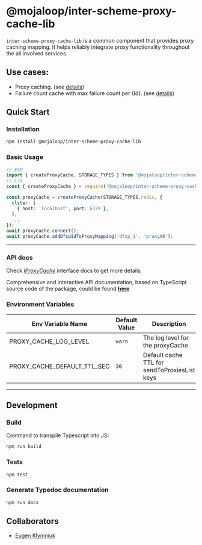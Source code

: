 # @mojaloop/inter-scheme-proxy-cache-lib

`inter-scheme-proxy-cache-lib` is a common component that provides proxy caching mapping.
It helps reliably integrate proxy functionality throughout the all involved services.

## Use cases:
 - Proxy caching. (see [details](https://github.com/infitx-org/uml_diagrams/blob/main/Proxy/Proxy%20pattern%20-%20happy%20path.png))
 - Failure count cache with max failure count per {Id}. (see [details](https://github.com/infitx-org/uml_diagrams/blob/main/Proxy/Proxy%20pattern%20-%20Lazy%20Discovery%20-%20No%20Oracles.png))

## Quick Start

### Installation

```bash
npm install @mojaloop/inter-scheme-proxy-cache-lib
```

### Basic Usage

```typescript
// ESM
import { createProxyCache, STORAGE_TYPES } from '@mojaloop/inter-scheme-proxy-cache-lib';
// CJS
const { createProxyCache } = require('@mojaloop/inter-scheme-proxy-cache-lib');

const proxyCache = createProxyCache(STORAGE_TYPES.redis, { 
  clster: [
    { host: 'localhost', port: 6379 },
  ],
  ...
});
await proxyCache.connect();
await proxyCache.addDfspIdToProxyMapping('dfsp_1', 'proxyAB');
```

---
### API docs
Check [_IProxyCache_](https://mojaloop.github.io/inter-scheme-proxy-cache-lib/interfaces/IProxyCache.html) interface docs to get more details.

Comprehensive and interactive API documentation, based on TypeScript source code of the package,
could be found [**here**](https://mojaloop.github.io/inter-scheme-proxy-cache-lib)

### Environment Variables
| Env Variable Name           | Default Value | Description                        | 
|-----------------------------|---------------|------------------------------------|
| PROXY_CACHE_LOG_LEVEL       | `warn`        | The log level for the proxyCache |
| PROXY_CACHE_DEFAULT_TTL_SEC | `30`          | Default cache TTL for sendToProxiesList keys |


---
## Development

### Build

Command to transpile Typescript into JS:

```bash
npm run build
```

### Tests

```bash
npm test
```

### Generate Typedoc documentation

```bash
npm run docs
```

## Collaborators

- [Eugen Klymniuk](https://github.com/geka-evk)
